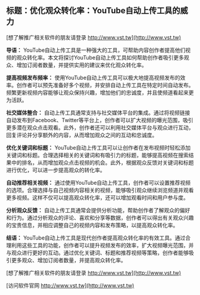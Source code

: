 ## **标题：优化观众转化率：YouTube自动上传工具的威力**

[想了解推广相关软件的朋友请登录 http://www.vst.tw](http://www.vst.tw)

**导语：**
YouTube自动上传工具是一种强大的工具，可帮助内容创作者提高他们视频的观众转化率。本文将探讨YouTube自动上传工具如何帮助创作者吸引更多观众、增加订阅者数量，并提供实用的建议来优化观众转化率。

**提高视频发布频率：**
使用YouTube自动上传工具可以极大地提高视频发布的效率。创作者可以预先准备好多个视频，并安排自动上传工具在特定时间自动发布。频繁更新视频内容能够让观众保持兴趣，增加他们的忠诚度，并且使频道看起来更为活跃。

**社交媒体整合：**
自动上传工具通常支持与社交媒体平台的集成。通过将视频链接自动发布到Facebook、Twitter等平台上，创作者可以扩大视频的曝光范围，吸引更多潜在观众点击观看。此外，创作者还可以利用社交媒体平台与观众进行互动，回复评论并分享额外的内容，从而增加观众之间的互动和忠诚度。

**优化关键词和标题：**
YouTube自动上传工具可以让创作者在发布视频时轻松添加关键词和标题。合理选择相关的关键词和有吸引力的标题，能够提高视频在搜索结果中的排名，从而增加观众点击视频的机会。此外，根据观众反馈对关键词和标题进行优化，可以进一步提高观众的转化率。

**自动推荐相关视频：**
通过使用YouTube自动上传工具，创作者可以设置推荐视频的选项。合理选择与自己视频内容相关的视频，能够吸引观众继续浏览频道并观看更多视频。这样不仅可以提高观众转化率，还可以增加观看时间和用户参与度。

**分析观众反馈：**
自动上传工具通常会提供分析功能，帮助创作者了解观众的偏好和行为。通过分析观众的评论、喜欢和分享等数据，创作者可以得出有关观众兴趣的宝贵信息，并相应调整自己的视频内容和发布策略，以提高观众转化率。

**结语：**
YouTube自动上传工具是现代创作者提高观众转化率的有效工具。通过合理利用这些工具的功能，创作者可以提升视频发布的效率，扩大视频曝光范围，并与观众进行更好的互动。通过优化关键词、标题和推荐视频等策略，创作者能够吸引更多观众、增加订阅者数量，并提高观众转化率。

[想了解推广相关软件的朋友请登录 http://www.vst.tw](http://www.vst.tw)


[访问软件官网 http://www.vst.tw](http://www.vst.tw)
